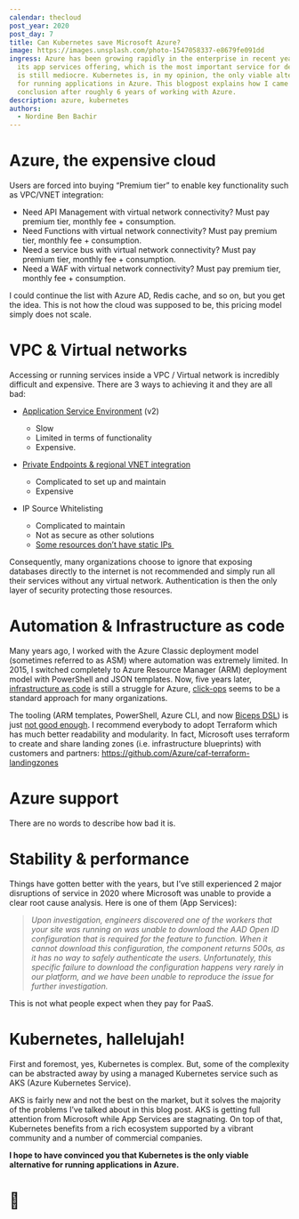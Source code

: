 ```yaml
---
calendar: thecloud
post_year: 2020
post_day: 7
title: Can Kubernetes save Microsoft Azure?
image: https://images.unsplash.com/photo-1547058337-e8679fe091dd
ingress: Azure has been growing rapidly in the enterprise in recent years. But
  its app services offering, which is the most important service for developers,
  is still mediocre. Kubernetes is, in my opinion, the only viable alternative
  for running applications in Azure. This blogpost explains how I came to that
  conclusion after roughly 6 years of working with Azure.
description: azure, kubernetes
authors:
  - Nordine Ben Bachir
---
```

# Azure, the expensive cloud

Users are forced into buying “Premium tier” to enable key functionality such as VPC/VNET integration:

* Need API Management with virtual network connectivity? Must pay premium tier, monthly fee + consumption.
* Need Functions with virtual network connectivity? Must pay premium tier, monthly fee + consumption.
* Need a service bus with virtual network connectivity? Must pay premium tier, monthly fee + consumption.
* Need a WAF with virtual network connectivity? Must pay premium tier, monthly fee + consumption.

I could continue the list with Azure AD, Redis cache, and so on, but you get the idea. This is not how the cloud was supposed to be, this pricing model simply does not scale.

# VPC & Virtual networks

Accessing or running services inside a VPC / Virtual network is incredibly difficult and expensive. There are 3 ways to achieving it and they are all bad:

* [Application Service Environment](https://github.com/uglide/azure-content/blob/master/articles/app-service-web/app-service-web-how-to-create-an-app-service-environment.md) (v2)

  * Slow
  * Limited in terms of functionality
  * Expensive.
* [Private Endpoints & regional VNET integration](https://docs.microsoft.com/en-us/azure/app-service/web-sites-integrate-with-vnet)

  * Complicated to set up and maintain
  * Expensive 
* IP Source Whitelisting

  * Complicated to maintain
  * Not as secure as other solutions
  * [Some resources don’t have static IPs ](https://docs.microsoft.com/en-us/azure/app-service/overview-inbound-outbound-ips)

Consequently, many organizations choose to ignore that exposing databases directly to the internet is not recommended and simply run all their services without any virtual network. Authentication is then the only layer of security protecting those resources.

# Automation & Infrastructure as code 

Many years ago, I worked with the Azure Classic deployment model (sometimes referred to as ASM) where automation was extremely limited. In 2015, I switched completely to Azure Resource Manager (ARM) deployment model with PowerShell and JSON templates. Now, five years later, [infrastructure as code](https://martinfowler.com/bliki/InfrastructureAsCode.html) is still a struggle for Azure, [click-ops](https://www.august.com.au/blog/killing-click-ops-what-it-is-why-its-problematic-and-how-to-avoid-it/) seems to be a standard approach for many organizations. 

The tooling (ARM templates, PowerShell, Azure CLI, and now [Biceps DSL](https://github.com/Azure/bicep)) is just [not good enough](https://itnext.io/azure-arm-templates-are-broken-671f32ea63c5). I recommend everybody to adopt Terraform which has much better readability and modularity. In fact, Microsoft uses terraform to create and share landing zones (i.e. infrastructure blueprints) with customers and partners: <https://github.com/Azure/caf-terraform-landingzones>

# Azure support

There are no words to describe how bad it is. 

# Stability & performance

Things have gotten better with the years, but I’ve still experienced 2 major disruptions of service in 2020 where Microsoft was unable to provide a clear root cause analysis. Here is one of them (App Services):

> *Upon investigation, engineers discovered one of the workers that your site was running on was unable to download the AAD Open ID configuration that is required for the feature to function. When it cannot download this configuration, the component returns 500s, as it has no way to safely authenticate the users. Unfortunately, this specific failure to download the configuration happens very rarely in our platform, and we have been unable to reproduce the issue for further investigation.*

This is not what people expect when they pay for PaaS.

# Kubernetes, hallelujah!

First and foremost, yes, Kubernetes is complex. But, some of the complexity can be abstracted away by using a managed Kubernetes service such as AKS (Azure Kubernetes Service).

AKS is fairly new and not the best on the market, but it solves the majority of the problems I’ve talked about in this blog post. AKS is getting full attention from Microsoft while App Services are stagnating. On top of that, Kubernetes benefits from a rich ecosystem supported by a vibrant community and a number of commercial companies. 

**I hope to have convinced you that Kubernetes is the only viable alternative for running applications in Azure.**

# 👋